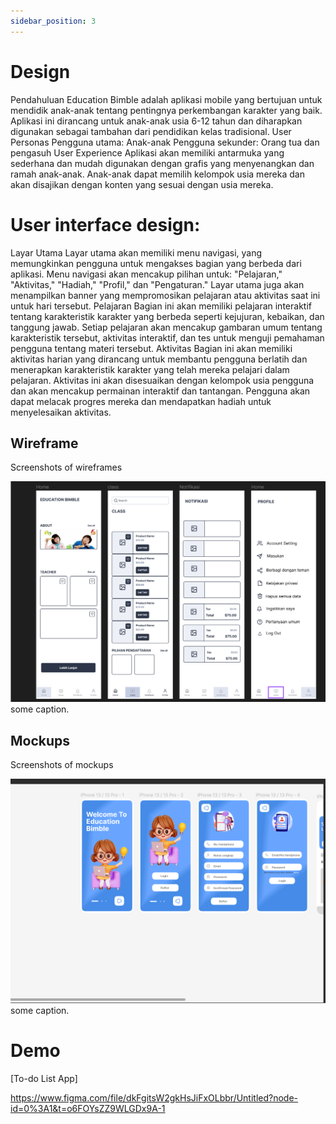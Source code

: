 ```yaml
---
sidebar_position: 3
---
```


# Design

Pendahuluan
Education Bimble adalah aplikasi mobile yang bertujuan untuk mendidik anak-anak tentang pentingnya perkembangan karakter yang baik.
Aplikasi ini dirancang untuk anak-anak usia 6-12 tahun dan diharapkan digunakan sebagai tambahan dari pendidikan kelas tradisional.
User Personas
Pengguna utama: Anak-anak 
Pengguna sekunder: Orang tua dan pengasuh
User Experience
Aplikasi akan memiliki antarmuka yang sederhana dan mudah digunakan dengan grafis yang menyenangkan dan ramah anak-anak.
Anak-anak dapat memilih kelompok usia mereka dan akan disajikan dengan konten yang sesuai dengan usia mereka.

# User interface design:

Layar Utama
Layar utama akan memiliki menu navigasi, yang memungkinkan pengguna untuk mengakses bagian yang berbeda dari aplikasi.
Menu navigasi akan mencakup pilihan untuk: "Pelajaran," "Aktivitas," "Hadiah," "Profil," dan "Pengaturan."
Layar utama juga akan menampilkan banner yang mempromosikan pelajaran atau aktivitas saat ini untuk hari tersebut.
Pelajaran
Bagian ini akan memiliki pelajaran interaktif tentang karakteristik karakter yang berbeda seperti kejujuran, kebaikan, dan tanggung jawab.
Setiap pelajaran akan mencakup gambaran umum tentang karakteristik tersebut, aktivitas interaktif, dan tes untuk menguji pemahaman pengguna tentang materi tersebut.
Aktivitas
Bagian ini akan memiliki aktivitas harian yang dirancang untuk membantu pengguna berlatih dan menerapkan karakteristik karakter yang telah mereka pelajari dalam pelajaran.
Aktivitas ini akan disesuaikan dengan kelompok usia pengguna dan akan mencakup permainan interaktif dan tantangan.
Pengguna akan dapat melacak progres mereka dan mendapatkan hadiah untuk menyelesaikan aktivitas.

## Wireframe

Screenshots of wireframes

![1](./img/wireframemika.png)
some caption.

## Mockups

Screenshots of mockups

![2](./img/mockupmika.png)
some caption.

# Demo
[To-do List App]

https://www.figma.com/file/dkFgitsW2gkHsJiFxOLbbr/Untitled?node-id=0%3A1&t=o6FOYsZZ9WLGDx9A-1